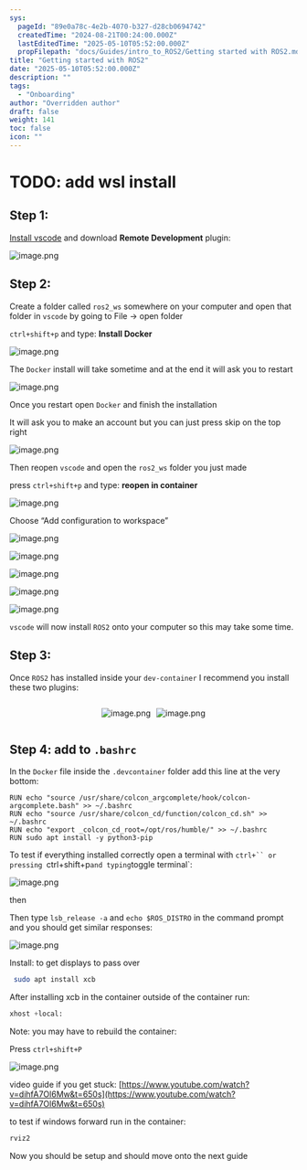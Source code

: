 ```yaml
---
sys:
  pageId: "89e0a78c-4e2b-4070-b327-d28cb0694742"
  createdTime: "2024-08-21T00:24:00.000Z"
  lastEditedTime: "2025-05-10T05:52:00.000Z"
  propFilepath: "docs/Guides/intro_to_ROS2/Getting started with ROS2.md"
title: "Getting started with ROS2"
date: "2025-05-10T05:52:00.000Z"
description: ""
tags:
  - "Onboarding"
author: "Overridden author"
draft: false
weight: 141
toc: false
icon: ""
---
```


# TODO: add wsl install

## Step 1:

[Install vscode](https://code.visualstudio.com/download) and download **Remote Development** plugin:

![image.png](https://prod-files-secure.s3.us-west-2.amazonaws.com/d518164a-d88e-44d1-a4ee-3adb3bd8bce0/efb52993-1881-4a40-b95e-6f020334f022/image.png?X-Amz-Algorithm=AWS4-HMAC-SHA256&X-Amz-Content-Sha256=UNSIGNED-PAYLOAD&X-Amz-Credential=ASIAZI2LB466RMWBX4EF%2F20250614%2Fus-west-2%2Fs3%2Faws4_request&X-Amz-Date=20250614T041228Z&X-Amz-Expires=3600&X-Amz-Security-Token=IQoJb3JpZ2luX2VjEDwaCXVzLXdlc3QtMiJGMEQCIGWk%2BihqQNaqFx%2B8qZ1ld6GhXx86xbnm2JBSgE5fpjymAiA4Xe8FkrwfdhNrjKJ2Cf5KDWErWcHpW6AqRJ3GV5e0KCr%2FAwglEAAaDDYzNzQyMzE4MzgwNSIMXjCRiWr9%2BInSORakKtwDeM%2BJxkDVFcKo7kI%2Fcf39kJ70aXYHZ5F0M8PJxBxIEPGW7wFazjW1rgMvI9VxlWdM%2F2T%2BblOIWhJUkMK%2FnG28ONW%2Fuh4ONXi1DDa6UCiANLRnYhG15n0flK8r%2B4Dj%2BjYZcmstb5hxYXhoWh2u4gg1Cyboy6Zg6ORxXVLt1pZESdTC9q0QF1FF1r9q9JWS9hz%2BBAjZUOJV4ArYIIN3ujLf7N1EVbjelp8n4Mljt5OyiS%2FFmJxd4ORCgQl38GCEZFxL9FA1JAIHIH0Ir65E7pGvErji0BETnzxAqLP62SKiPVOfotOQTjn4y7huROPO7o09Ix1%2FZuABtcdywovXCAZBg%2BXDgwPWbty2TZMPUvYOvVxrmUgHxZAyg00Y5mXwagofdZ9MFv0vpUnU2G%2FCrEgsysHvimEvHEvIVit0cJ4gIsxg%2BPCLI0MYTrwYdR7cOW9KJ4nqt1h53Bpe8z8981Lr8%2B4iBlIzQpBa1Gg12cHmzuc7HkEPOZzWbw0%2Btt4TsZONnayNb%2FT3tD1NuSZOUfsOMUGdcC85%2FIXPjVL8Uchiv0PHcs1NZu5BwPDM00sa7Kd7ltwmokzACL79CqN2IYN2OW4kg%2BDmy2F2Mf00RceN9bujRtuMqeGmBcFONF8wluyzwgY6pgG7uboULNzAd2VsECWZiXMofSS7osHH1nV%2FtaM%2BICAgdIasFlCUoiQpXbV6%2FklTFD%2BSeRqO0od0%2B3C8DUjFaQ08xVAwlwXoL3WlEaR5KXCMSVrAclmW0GOXOGV3p0FurKZbwUsUdfpjY7oH0T%2Bwfs6Wv3A8UzhQr1DWNZFpw9uAY509mymrPws7oa7oTe4eKGrkNCABafs7bQHhC6qbK5WexCoVL74r&X-Amz-Signature=4987da846ba75150e30fc02db38a912665962c2d776ed6195f9e7175ec1b1c3f&X-Amz-SignedHeaders=host&x-amz-checksum-mode=ENABLED&x-id=GetObject)

## Step 2:

Create a folder called `ros2_ws` somewhere on your computer and open that folder in `vscode` by going to File → open folder 

`ctrl+shift+p` and type: **Install Docker**

![image.png](https://prod-files-secure.s3.us-west-2.amazonaws.com/d518164a-d88e-44d1-a4ee-3adb3bd8bce0/2269dc0e-1cd5-47ff-bceb-c04ad9b2eab0/image.png?X-Amz-Algorithm=AWS4-HMAC-SHA256&X-Amz-Content-Sha256=UNSIGNED-PAYLOAD&X-Amz-Credential=ASIAZI2LB466RMWBX4EF%2F20250614%2Fus-west-2%2Fs3%2Faws4_request&X-Amz-Date=20250614T041228Z&X-Amz-Expires=3600&X-Amz-Security-Token=IQoJb3JpZ2luX2VjEDwaCXVzLXdlc3QtMiJGMEQCIGWk%2BihqQNaqFx%2B8qZ1ld6GhXx86xbnm2JBSgE5fpjymAiA4Xe8FkrwfdhNrjKJ2Cf5KDWErWcHpW6AqRJ3GV5e0KCr%2FAwglEAAaDDYzNzQyMzE4MzgwNSIMXjCRiWr9%2BInSORakKtwDeM%2BJxkDVFcKo7kI%2Fcf39kJ70aXYHZ5F0M8PJxBxIEPGW7wFazjW1rgMvI9VxlWdM%2F2T%2BblOIWhJUkMK%2FnG28ONW%2Fuh4ONXi1DDa6UCiANLRnYhG15n0flK8r%2B4Dj%2BjYZcmstb5hxYXhoWh2u4gg1Cyboy6Zg6ORxXVLt1pZESdTC9q0QF1FF1r9q9JWS9hz%2BBAjZUOJV4ArYIIN3ujLf7N1EVbjelp8n4Mljt5OyiS%2FFmJxd4ORCgQl38GCEZFxL9FA1JAIHIH0Ir65E7pGvErji0BETnzxAqLP62SKiPVOfotOQTjn4y7huROPO7o09Ix1%2FZuABtcdywovXCAZBg%2BXDgwPWbty2TZMPUvYOvVxrmUgHxZAyg00Y5mXwagofdZ9MFv0vpUnU2G%2FCrEgsysHvimEvHEvIVit0cJ4gIsxg%2BPCLI0MYTrwYdR7cOW9KJ4nqt1h53Bpe8z8981Lr8%2B4iBlIzQpBa1Gg12cHmzuc7HkEPOZzWbw0%2Btt4TsZONnayNb%2FT3tD1NuSZOUfsOMUGdcC85%2FIXPjVL8Uchiv0PHcs1NZu5BwPDM00sa7Kd7ltwmokzACL79CqN2IYN2OW4kg%2BDmy2F2Mf00RceN9bujRtuMqeGmBcFONF8wluyzwgY6pgG7uboULNzAd2VsECWZiXMofSS7osHH1nV%2FtaM%2BICAgdIasFlCUoiQpXbV6%2FklTFD%2BSeRqO0od0%2B3C8DUjFaQ08xVAwlwXoL3WlEaR5KXCMSVrAclmW0GOXOGV3p0FurKZbwUsUdfpjY7oH0T%2Bwfs6Wv3A8UzhQr1DWNZFpw9uAY509mymrPws7oa7oTe4eKGrkNCABafs7bQHhC6qbK5WexCoVL74r&X-Amz-Signature=5994d2ed55cafa2093f15499b53a6a65bd7c7dd34bd3a60f42e73c8b5bddc128&X-Amz-SignedHeaders=host&x-amz-checksum-mode=ENABLED&x-id=GetObject)

The `Docker` install will take sometime and at the end it will ask you to restart

![image.png](https://prod-files-secure.s3.us-west-2.amazonaws.com/d518164a-d88e-44d1-a4ee-3adb3bd8bce0/ed233f78-be33-4b1f-b89c-9c346c0e961e/image.png?X-Amz-Algorithm=AWS4-HMAC-SHA256&X-Amz-Content-Sha256=UNSIGNED-PAYLOAD&X-Amz-Credential=ASIAZI2LB466RMWBX4EF%2F20250614%2Fus-west-2%2Fs3%2Faws4_request&X-Amz-Date=20250614T041228Z&X-Amz-Expires=3600&X-Amz-Security-Token=IQoJb3JpZ2luX2VjEDwaCXVzLXdlc3QtMiJGMEQCIGWk%2BihqQNaqFx%2B8qZ1ld6GhXx86xbnm2JBSgE5fpjymAiA4Xe8FkrwfdhNrjKJ2Cf5KDWErWcHpW6AqRJ3GV5e0KCr%2FAwglEAAaDDYzNzQyMzE4MzgwNSIMXjCRiWr9%2BInSORakKtwDeM%2BJxkDVFcKo7kI%2Fcf39kJ70aXYHZ5F0M8PJxBxIEPGW7wFazjW1rgMvI9VxlWdM%2F2T%2BblOIWhJUkMK%2FnG28ONW%2Fuh4ONXi1DDa6UCiANLRnYhG15n0flK8r%2B4Dj%2BjYZcmstb5hxYXhoWh2u4gg1Cyboy6Zg6ORxXVLt1pZESdTC9q0QF1FF1r9q9JWS9hz%2BBAjZUOJV4ArYIIN3ujLf7N1EVbjelp8n4Mljt5OyiS%2FFmJxd4ORCgQl38GCEZFxL9FA1JAIHIH0Ir65E7pGvErji0BETnzxAqLP62SKiPVOfotOQTjn4y7huROPO7o09Ix1%2FZuABtcdywovXCAZBg%2BXDgwPWbty2TZMPUvYOvVxrmUgHxZAyg00Y5mXwagofdZ9MFv0vpUnU2G%2FCrEgsysHvimEvHEvIVit0cJ4gIsxg%2BPCLI0MYTrwYdR7cOW9KJ4nqt1h53Bpe8z8981Lr8%2B4iBlIzQpBa1Gg12cHmzuc7HkEPOZzWbw0%2Btt4TsZONnayNb%2FT3tD1NuSZOUfsOMUGdcC85%2FIXPjVL8Uchiv0PHcs1NZu5BwPDM00sa7Kd7ltwmokzACL79CqN2IYN2OW4kg%2BDmy2F2Mf00RceN9bujRtuMqeGmBcFONF8wluyzwgY6pgG7uboULNzAd2VsECWZiXMofSS7osHH1nV%2FtaM%2BICAgdIasFlCUoiQpXbV6%2FklTFD%2BSeRqO0od0%2B3C8DUjFaQ08xVAwlwXoL3WlEaR5KXCMSVrAclmW0GOXOGV3p0FurKZbwUsUdfpjY7oH0T%2Bwfs6Wv3A8UzhQr1DWNZFpw9uAY509mymrPws7oa7oTe4eKGrkNCABafs7bQHhC6qbK5WexCoVL74r&X-Amz-Signature=de1223b98f4109beab041abdcbc682dd1d8429345dffba2e08822c2e4e59894b&X-Amz-SignedHeaders=host&x-amz-checksum-mode=ENABLED&x-id=GetObject)

Once you restart open `Docker` and finish the installation

It will ask you to make an account but you can just press skip on the top right

![image.png](https://prod-files-secure.s3.us-west-2.amazonaws.com/d518164a-d88e-44d1-a4ee-3adb3bd8bce0/21010ad9-1659-4fd9-9f59-9932a09b2a3d/image.png?X-Amz-Algorithm=AWS4-HMAC-SHA256&X-Amz-Content-Sha256=UNSIGNED-PAYLOAD&X-Amz-Credential=ASIAZI2LB466RMWBX4EF%2F20250614%2Fus-west-2%2Fs3%2Faws4_request&X-Amz-Date=20250614T041228Z&X-Amz-Expires=3600&X-Amz-Security-Token=IQoJb3JpZ2luX2VjEDwaCXVzLXdlc3QtMiJGMEQCIGWk%2BihqQNaqFx%2B8qZ1ld6GhXx86xbnm2JBSgE5fpjymAiA4Xe8FkrwfdhNrjKJ2Cf5KDWErWcHpW6AqRJ3GV5e0KCr%2FAwglEAAaDDYzNzQyMzE4MzgwNSIMXjCRiWr9%2BInSORakKtwDeM%2BJxkDVFcKo7kI%2Fcf39kJ70aXYHZ5F0M8PJxBxIEPGW7wFazjW1rgMvI9VxlWdM%2F2T%2BblOIWhJUkMK%2FnG28ONW%2Fuh4ONXi1DDa6UCiANLRnYhG15n0flK8r%2B4Dj%2BjYZcmstb5hxYXhoWh2u4gg1Cyboy6Zg6ORxXVLt1pZESdTC9q0QF1FF1r9q9JWS9hz%2BBAjZUOJV4ArYIIN3ujLf7N1EVbjelp8n4Mljt5OyiS%2FFmJxd4ORCgQl38GCEZFxL9FA1JAIHIH0Ir65E7pGvErji0BETnzxAqLP62SKiPVOfotOQTjn4y7huROPO7o09Ix1%2FZuABtcdywovXCAZBg%2BXDgwPWbty2TZMPUvYOvVxrmUgHxZAyg00Y5mXwagofdZ9MFv0vpUnU2G%2FCrEgsysHvimEvHEvIVit0cJ4gIsxg%2BPCLI0MYTrwYdR7cOW9KJ4nqt1h53Bpe8z8981Lr8%2B4iBlIzQpBa1Gg12cHmzuc7HkEPOZzWbw0%2Btt4TsZONnayNb%2FT3tD1NuSZOUfsOMUGdcC85%2FIXPjVL8Uchiv0PHcs1NZu5BwPDM00sa7Kd7ltwmokzACL79CqN2IYN2OW4kg%2BDmy2F2Mf00RceN9bujRtuMqeGmBcFONF8wluyzwgY6pgG7uboULNzAd2VsECWZiXMofSS7osHH1nV%2FtaM%2BICAgdIasFlCUoiQpXbV6%2FklTFD%2BSeRqO0od0%2B3C8DUjFaQ08xVAwlwXoL3WlEaR5KXCMSVrAclmW0GOXOGV3p0FurKZbwUsUdfpjY7oH0T%2Bwfs6Wv3A8UzhQr1DWNZFpw9uAY509mymrPws7oa7oTe4eKGrkNCABafs7bQHhC6qbK5WexCoVL74r&X-Amz-Signature=bbc63003b8af03cc15d5dbe6b51a5294c5a2a3db212a14b4a14d8d44216ba686&X-Amz-SignedHeaders=host&x-amz-checksum-mode=ENABLED&x-id=GetObject)

Then reopen `vscode` and open the `ros2_ws` folder you just made

press `ctrl+shift+p` and type: **reopen in container**

![image.png](https://prod-files-secure.s3.us-west-2.amazonaws.com/d518164a-d88e-44d1-a4ee-3adb3bd8bce0/4e93b8c2-41ad-488c-8095-c74205196118/image.png?X-Amz-Algorithm=AWS4-HMAC-SHA256&X-Amz-Content-Sha256=UNSIGNED-PAYLOAD&X-Amz-Credential=ASIAZI2LB466RMWBX4EF%2F20250614%2Fus-west-2%2Fs3%2Faws4_request&X-Amz-Date=20250614T041228Z&X-Amz-Expires=3600&X-Amz-Security-Token=IQoJb3JpZ2luX2VjEDwaCXVzLXdlc3QtMiJGMEQCIGWk%2BihqQNaqFx%2B8qZ1ld6GhXx86xbnm2JBSgE5fpjymAiA4Xe8FkrwfdhNrjKJ2Cf5KDWErWcHpW6AqRJ3GV5e0KCr%2FAwglEAAaDDYzNzQyMzE4MzgwNSIMXjCRiWr9%2BInSORakKtwDeM%2BJxkDVFcKo7kI%2Fcf39kJ70aXYHZ5F0M8PJxBxIEPGW7wFazjW1rgMvI9VxlWdM%2F2T%2BblOIWhJUkMK%2FnG28ONW%2Fuh4ONXi1DDa6UCiANLRnYhG15n0flK8r%2B4Dj%2BjYZcmstb5hxYXhoWh2u4gg1Cyboy6Zg6ORxXVLt1pZESdTC9q0QF1FF1r9q9JWS9hz%2BBAjZUOJV4ArYIIN3ujLf7N1EVbjelp8n4Mljt5OyiS%2FFmJxd4ORCgQl38GCEZFxL9FA1JAIHIH0Ir65E7pGvErji0BETnzxAqLP62SKiPVOfotOQTjn4y7huROPO7o09Ix1%2FZuABtcdywovXCAZBg%2BXDgwPWbty2TZMPUvYOvVxrmUgHxZAyg00Y5mXwagofdZ9MFv0vpUnU2G%2FCrEgsysHvimEvHEvIVit0cJ4gIsxg%2BPCLI0MYTrwYdR7cOW9KJ4nqt1h53Bpe8z8981Lr8%2B4iBlIzQpBa1Gg12cHmzuc7HkEPOZzWbw0%2Btt4TsZONnayNb%2FT3tD1NuSZOUfsOMUGdcC85%2FIXPjVL8Uchiv0PHcs1NZu5BwPDM00sa7Kd7ltwmokzACL79CqN2IYN2OW4kg%2BDmy2F2Mf00RceN9bujRtuMqeGmBcFONF8wluyzwgY6pgG7uboULNzAd2VsECWZiXMofSS7osHH1nV%2FtaM%2BICAgdIasFlCUoiQpXbV6%2FklTFD%2BSeRqO0od0%2B3C8DUjFaQ08xVAwlwXoL3WlEaR5KXCMSVrAclmW0GOXOGV3p0FurKZbwUsUdfpjY7oH0T%2Bwfs6Wv3A8UzhQr1DWNZFpw9uAY509mymrPws7oa7oTe4eKGrkNCABafs7bQHhC6qbK5WexCoVL74r&X-Amz-Signature=9ff09c77a5fe5d071a09244830dec10f8cc2609182860164e9eccfa307ad33f5&X-Amz-SignedHeaders=host&x-amz-checksum-mode=ENABLED&x-id=GetObject)

Choose “Add configuration to workspace”

![image.png](https://prod-files-secure.s3.us-west-2.amazonaws.com/d518164a-d88e-44d1-a4ee-3adb3bd8bce0/9560b282-5060-4989-ba37-97e7b2c22476/image.png?X-Amz-Algorithm=AWS4-HMAC-SHA256&X-Amz-Content-Sha256=UNSIGNED-PAYLOAD&X-Amz-Credential=ASIAZI2LB466RMWBX4EF%2F20250614%2Fus-west-2%2Fs3%2Faws4_request&X-Amz-Date=20250614T041228Z&X-Amz-Expires=3600&X-Amz-Security-Token=IQoJb3JpZ2luX2VjEDwaCXVzLXdlc3QtMiJGMEQCIGWk%2BihqQNaqFx%2B8qZ1ld6GhXx86xbnm2JBSgE5fpjymAiA4Xe8FkrwfdhNrjKJ2Cf5KDWErWcHpW6AqRJ3GV5e0KCr%2FAwglEAAaDDYzNzQyMzE4MzgwNSIMXjCRiWr9%2BInSORakKtwDeM%2BJxkDVFcKo7kI%2Fcf39kJ70aXYHZ5F0M8PJxBxIEPGW7wFazjW1rgMvI9VxlWdM%2F2T%2BblOIWhJUkMK%2FnG28ONW%2Fuh4ONXi1DDa6UCiANLRnYhG15n0flK8r%2B4Dj%2BjYZcmstb5hxYXhoWh2u4gg1Cyboy6Zg6ORxXVLt1pZESdTC9q0QF1FF1r9q9JWS9hz%2BBAjZUOJV4ArYIIN3ujLf7N1EVbjelp8n4Mljt5OyiS%2FFmJxd4ORCgQl38GCEZFxL9FA1JAIHIH0Ir65E7pGvErji0BETnzxAqLP62SKiPVOfotOQTjn4y7huROPO7o09Ix1%2FZuABtcdywovXCAZBg%2BXDgwPWbty2TZMPUvYOvVxrmUgHxZAyg00Y5mXwagofdZ9MFv0vpUnU2G%2FCrEgsysHvimEvHEvIVit0cJ4gIsxg%2BPCLI0MYTrwYdR7cOW9KJ4nqt1h53Bpe8z8981Lr8%2B4iBlIzQpBa1Gg12cHmzuc7HkEPOZzWbw0%2Btt4TsZONnayNb%2FT3tD1NuSZOUfsOMUGdcC85%2FIXPjVL8Uchiv0PHcs1NZu5BwPDM00sa7Kd7ltwmokzACL79CqN2IYN2OW4kg%2BDmy2F2Mf00RceN9bujRtuMqeGmBcFONF8wluyzwgY6pgG7uboULNzAd2VsECWZiXMofSS7osHH1nV%2FtaM%2BICAgdIasFlCUoiQpXbV6%2FklTFD%2BSeRqO0od0%2B3C8DUjFaQ08xVAwlwXoL3WlEaR5KXCMSVrAclmW0GOXOGV3p0FurKZbwUsUdfpjY7oH0T%2Bwfs6Wv3A8UzhQr1DWNZFpw9uAY509mymrPws7oa7oTe4eKGrkNCABafs7bQHhC6qbK5WexCoVL74r&X-Amz-Signature=00f48e7ea9d92cb8cc7e83f3f8931e9be6797f7eb146a6aaedc13f6d5c58247e&X-Amz-SignedHeaders=host&x-amz-checksum-mode=ENABLED&x-id=GetObject)

![image.png](https://prod-files-secure.s3.us-west-2.amazonaws.com/d518164a-d88e-44d1-a4ee-3adb3bd8bce0/2ee63f81-886b-48e8-a553-dc6e5eac99e4/image.png?X-Amz-Algorithm=AWS4-HMAC-SHA256&X-Amz-Content-Sha256=UNSIGNED-PAYLOAD&X-Amz-Credential=ASIAZI2LB466RMWBX4EF%2F20250614%2Fus-west-2%2Fs3%2Faws4_request&X-Amz-Date=20250614T041228Z&X-Amz-Expires=3600&X-Amz-Security-Token=IQoJb3JpZ2luX2VjEDwaCXVzLXdlc3QtMiJGMEQCIGWk%2BihqQNaqFx%2B8qZ1ld6GhXx86xbnm2JBSgE5fpjymAiA4Xe8FkrwfdhNrjKJ2Cf5KDWErWcHpW6AqRJ3GV5e0KCr%2FAwglEAAaDDYzNzQyMzE4MzgwNSIMXjCRiWr9%2BInSORakKtwDeM%2BJxkDVFcKo7kI%2Fcf39kJ70aXYHZ5F0M8PJxBxIEPGW7wFazjW1rgMvI9VxlWdM%2F2T%2BblOIWhJUkMK%2FnG28ONW%2Fuh4ONXi1DDa6UCiANLRnYhG15n0flK8r%2B4Dj%2BjYZcmstb5hxYXhoWh2u4gg1Cyboy6Zg6ORxXVLt1pZESdTC9q0QF1FF1r9q9JWS9hz%2BBAjZUOJV4ArYIIN3ujLf7N1EVbjelp8n4Mljt5OyiS%2FFmJxd4ORCgQl38GCEZFxL9FA1JAIHIH0Ir65E7pGvErji0BETnzxAqLP62SKiPVOfotOQTjn4y7huROPO7o09Ix1%2FZuABtcdywovXCAZBg%2BXDgwPWbty2TZMPUvYOvVxrmUgHxZAyg00Y5mXwagofdZ9MFv0vpUnU2G%2FCrEgsysHvimEvHEvIVit0cJ4gIsxg%2BPCLI0MYTrwYdR7cOW9KJ4nqt1h53Bpe8z8981Lr8%2B4iBlIzQpBa1Gg12cHmzuc7HkEPOZzWbw0%2Btt4TsZONnayNb%2FT3tD1NuSZOUfsOMUGdcC85%2FIXPjVL8Uchiv0PHcs1NZu5BwPDM00sa7Kd7ltwmokzACL79CqN2IYN2OW4kg%2BDmy2F2Mf00RceN9bujRtuMqeGmBcFONF8wluyzwgY6pgG7uboULNzAd2VsECWZiXMofSS7osHH1nV%2FtaM%2BICAgdIasFlCUoiQpXbV6%2FklTFD%2BSeRqO0od0%2B3C8DUjFaQ08xVAwlwXoL3WlEaR5KXCMSVrAclmW0GOXOGV3p0FurKZbwUsUdfpjY7oH0T%2Bwfs6Wv3A8UzhQr1DWNZFpw9uAY509mymrPws7oa7oTe4eKGrkNCABafs7bQHhC6qbK5WexCoVL74r&X-Amz-Signature=f3bc772e1bae45346ccf24fd282c099e84b3f392e0052031d65bbff14563ac3e&X-Amz-SignedHeaders=host&x-amz-checksum-mode=ENABLED&x-id=GetObject)

![image.png](https://prod-files-secure.s3.us-west-2.amazonaws.com/d518164a-d88e-44d1-a4ee-3adb3bd8bce0/ae1580b2-b048-407e-aed9-b584224a7a04/image.png?X-Amz-Algorithm=AWS4-HMAC-SHA256&X-Amz-Content-Sha256=UNSIGNED-PAYLOAD&X-Amz-Credential=ASIAZI2LB466RMWBX4EF%2F20250614%2Fus-west-2%2Fs3%2Faws4_request&X-Amz-Date=20250614T041228Z&X-Amz-Expires=3600&X-Amz-Security-Token=IQoJb3JpZ2luX2VjEDwaCXVzLXdlc3QtMiJGMEQCIGWk%2BihqQNaqFx%2B8qZ1ld6GhXx86xbnm2JBSgE5fpjymAiA4Xe8FkrwfdhNrjKJ2Cf5KDWErWcHpW6AqRJ3GV5e0KCr%2FAwglEAAaDDYzNzQyMzE4MzgwNSIMXjCRiWr9%2BInSORakKtwDeM%2BJxkDVFcKo7kI%2Fcf39kJ70aXYHZ5F0M8PJxBxIEPGW7wFazjW1rgMvI9VxlWdM%2F2T%2BblOIWhJUkMK%2FnG28ONW%2Fuh4ONXi1DDa6UCiANLRnYhG15n0flK8r%2B4Dj%2BjYZcmstb5hxYXhoWh2u4gg1Cyboy6Zg6ORxXVLt1pZESdTC9q0QF1FF1r9q9JWS9hz%2BBAjZUOJV4ArYIIN3ujLf7N1EVbjelp8n4Mljt5OyiS%2FFmJxd4ORCgQl38GCEZFxL9FA1JAIHIH0Ir65E7pGvErji0BETnzxAqLP62SKiPVOfotOQTjn4y7huROPO7o09Ix1%2FZuABtcdywovXCAZBg%2BXDgwPWbty2TZMPUvYOvVxrmUgHxZAyg00Y5mXwagofdZ9MFv0vpUnU2G%2FCrEgsysHvimEvHEvIVit0cJ4gIsxg%2BPCLI0MYTrwYdR7cOW9KJ4nqt1h53Bpe8z8981Lr8%2B4iBlIzQpBa1Gg12cHmzuc7HkEPOZzWbw0%2Btt4TsZONnayNb%2FT3tD1NuSZOUfsOMUGdcC85%2FIXPjVL8Uchiv0PHcs1NZu5BwPDM00sa7Kd7ltwmokzACL79CqN2IYN2OW4kg%2BDmy2F2Mf00RceN9bujRtuMqeGmBcFONF8wluyzwgY6pgG7uboULNzAd2VsECWZiXMofSS7osHH1nV%2FtaM%2BICAgdIasFlCUoiQpXbV6%2FklTFD%2BSeRqO0od0%2B3C8DUjFaQ08xVAwlwXoL3WlEaR5KXCMSVrAclmW0GOXOGV3p0FurKZbwUsUdfpjY7oH0T%2Bwfs6Wv3A8UzhQr1DWNZFpw9uAY509mymrPws7oa7oTe4eKGrkNCABafs7bQHhC6qbK5WexCoVL74r&X-Amz-Signature=afa2e6f5c28cb09924d24c5ca1ec7d165f04364e1ed18531f35211055d6af299&X-Amz-SignedHeaders=host&x-amz-checksum-mode=ENABLED&x-id=GetObject)

![image.png](https://prod-files-secure.s3.us-west-2.amazonaws.com/d518164a-d88e-44d1-a4ee-3adb3bd8bce0/53255b28-f75e-430f-b9e3-c0ac8577e42b/image.png?X-Amz-Algorithm=AWS4-HMAC-SHA256&X-Amz-Content-Sha256=UNSIGNED-PAYLOAD&X-Amz-Credential=ASIAZI2LB466RMWBX4EF%2F20250614%2Fus-west-2%2Fs3%2Faws4_request&X-Amz-Date=20250614T041228Z&X-Amz-Expires=3600&X-Amz-Security-Token=IQoJb3JpZ2luX2VjEDwaCXVzLXdlc3QtMiJGMEQCIGWk%2BihqQNaqFx%2B8qZ1ld6GhXx86xbnm2JBSgE5fpjymAiA4Xe8FkrwfdhNrjKJ2Cf5KDWErWcHpW6AqRJ3GV5e0KCr%2FAwglEAAaDDYzNzQyMzE4MzgwNSIMXjCRiWr9%2BInSORakKtwDeM%2BJxkDVFcKo7kI%2Fcf39kJ70aXYHZ5F0M8PJxBxIEPGW7wFazjW1rgMvI9VxlWdM%2F2T%2BblOIWhJUkMK%2FnG28ONW%2Fuh4ONXi1DDa6UCiANLRnYhG15n0flK8r%2B4Dj%2BjYZcmstb5hxYXhoWh2u4gg1Cyboy6Zg6ORxXVLt1pZESdTC9q0QF1FF1r9q9JWS9hz%2BBAjZUOJV4ArYIIN3ujLf7N1EVbjelp8n4Mljt5OyiS%2FFmJxd4ORCgQl38GCEZFxL9FA1JAIHIH0Ir65E7pGvErji0BETnzxAqLP62SKiPVOfotOQTjn4y7huROPO7o09Ix1%2FZuABtcdywovXCAZBg%2BXDgwPWbty2TZMPUvYOvVxrmUgHxZAyg00Y5mXwagofdZ9MFv0vpUnU2G%2FCrEgsysHvimEvHEvIVit0cJ4gIsxg%2BPCLI0MYTrwYdR7cOW9KJ4nqt1h53Bpe8z8981Lr8%2B4iBlIzQpBa1Gg12cHmzuc7HkEPOZzWbw0%2Btt4TsZONnayNb%2FT3tD1NuSZOUfsOMUGdcC85%2FIXPjVL8Uchiv0PHcs1NZu5BwPDM00sa7Kd7ltwmokzACL79CqN2IYN2OW4kg%2BDmy2F2Mf00RceN9bujRtuMqeGmBcFONF8wluyzwgY6pgG7uboULNzAd2VsECWZiXMofSS7osHH1nV%2FtaM%2BICAgdIasFlCUoiQpXbV6%2FklTFD%2BSeRqO0od0%2B3C8DUjFaQ08xVAwlwXoL3WlEaR5KXCMSVrAclmW0GOXOGV3p0FurKZbwUsUdfpjY7oH0T%2Bwfs6Wv3A8UzhQr1DWNZFpw9uAY509mymrPws7oa7oTe4eKGrkNCABafs7bQHhC6qbK5WexCoVL74r&X-Amz-Signature=ddb32470a8d7380b20f62953f81000ff1b6ee7037587b5b41282744e91f1f4a2&X-Amz-SignedHeaders=host&x-amz-checksum-mode=ENABLED&x-id=GetObject)

![image.png](https://prod-files-secure.s3.us-west-2.amazonaws.com/d518164a-d88e-44d1-a4ee-3adb3bd8bce0/7c562767-5af9-4ffb-97d1-327bcdf4ee00/image.png?X-Amz-Algorithm=AWS4-HMAC-SHA256&X-Amz-Content-Sha256=UNSIGNED-PAYLOAD&X-Amz-Credential=ASIAZI2LB466RMWBX4EF%2F20250614%2Fus-west-2%2Fs3%2Faws4_request&X-Amz-Date=20250614T041228Z&X-Amz-Expires=3600&X-Amz-Security-Token=IQoJb3JpZ2luX2VjEDwaCXVzLXdlc3QtMiJGMEQCIGWk%2BihqQNaqFx%2B8qZ1ld6GhXx86xbnm2JBSgE5fpjymAiA4Xe8FkrwfdhNrjKJ2Cf5KDWErWcHpW6AqRJ3GV5e0KCr%2FAwglEAAaDDYzNzQyMzE4MzgwNSIMXjCRiWr9%2BInSORakKtwDeM%2BJxkDVFcKo7kI%2Fcf39kJ70aXYHZ5F0M8PJxBxIEPGW7wFazjW1rgMvI9VxlWdM%2F2T%2BblOIWhJUkMK%2FnG28ONW%2Fuh4ONXi1DDa6UCiANLRnYhG15n0flK8r%2B4Dj%2BjYZcmstb5hxYXhoWh2u4gg1Cyboy6Zg6ORxXVLt1pZESdTC9q0QF1FF1r9q9JWS9hz%2BBAjZUOJV4ArYIIN3ujLf7N1EVbjelp8n4Mljt5OyiS%2FFmJxd4ORCgQl38GCEZFxL9FA1JAIHIH0Ir65E7pGvErji0BETnzxAqLP62SKiPVOfotOQTjn4y7huROPO7o09Ix1%2FZuABtcdywovXCAZBg%2BXDgwPWbty2TZMPUvYOvVxrmUgHxZAyg00Y5mXwagofdZ9MFv0vpUnU2G%2FCrEgsysHvimEvHEvIVit0cJ4gIsxg%2BPCLI0MYTrwYdR7cOW9KJ4nqt1h53Bpe8z8981Lr8%2B4iBlIzQpBa1Gg12cHmzuc7HkEPOZzWbw0%2Btt4TsZONnayNb%2FT3tD1NuSZOUfsOMUGdcC85%2FIXPjVL8Uchiv0PHcs1NZu5BwPDM00sa7Kd7ltwmokzACL79CqN2IYN2OW4kg%2BDmy2F2Mf00RceN9bujRtuMqeGmBcFONF8wluyzwgY6pgG7uboULNzAd2VsECWZiXMofSS7osHH1nV%2FtaM%2BICAgdIasFlCUoiQpXbV6%2FklTFD%2BSeRqO0od0%2B3C8DUjFaQ08xVAwlwXoL3WlEaR5KXCMSVrAclmW0GOXOGV3p0FurKZbwUsUdfpjY7oH0T%2Bwfs6Wv3A8UzhQr1DWNZFpw9uAY509mymrPws7oa7oTe4eKGrkNCABafs7bQHhC6qbK5WexCoVL74r&X-Amz-Signature=b1e3b06346c9f06a23c865cfa234f121e3822e3d05314db1b235578207807784&X-Amz-SignedHeaders=host&x-amz-checksum-mode=ENABLED&x-id=GetObject)

`vscode` will now install `ROS2` onto your computer so this may take some time.

## Step 3:

Once `ROS2` has installed inside your `dev-container` I recommend you install these two plugins:

<div style="display: flex;flex-direction: row; column-gap:10px; max-width: 630px;justify-content: center;">
<div>

![image.png](https://prod-files-secure.s3.us-west-2.amazonaws.com/d518164a-d88e-44d1-a4ee-3adb3bd8bce0/3fc3d550-5a54-4ba1-ba6b-faa01cdb7369/image.png?X-Amz-Algorithm=AWS4-HMAC-SHA256&X-Amz-Content-Sha256=UNSIGNED-PAYLOAD&X-Amz-Credential=ASIAZI2LB4667ORXD6EV%2F20250614%2Fus-west-2%2Fs3%2Faws4_request&X-Amz-Date=20250614T041230Z&X-Amz-Expires=3600&X-Amz-Security-Token=IQoJb3JpZ2luX2VjEDwaCXVzLXdlc3QtMiJGMEQCIE5LGW%2FPTRlQ4yZdL9mnb8yT1mgMJ0hm6wAvBHSckhwIAiB7fYDB9C%2BE7kTSk3mWFw7Zv1oVLfC1bUaJDXioxl0XHCr%2FAwglEAAaDDYzNzQyMzE4MzgwNSIMiEqxc1cDIlbA172GKtwDybgXM9oQSGffHo1%2FGEPa%2Bafwq6kReMdyM6XgmzxWKjbWcgKytu4bF8oOCc%2F8dVXIGKTesYSGpuWIQiKPTR07uWrSaEMXQl7s3zbgHbSGMDIx1b0pTl3vjD6lR2PxgRktRVtq5XSoyOnZfJeeDUT138ykM34J%2F1XVY8MUBpA7B7pMGkGyU0q6vdeVM9sJOEHygU5KhYWYoSpZFdvb%2BBJUNGQrzcbDNezE7pTNeXMMvmPLD%2BDY3bmZIqkhkIi9rXgHHBW2Azb1Jq64QCCOnYFcQAvcRllQWr0qKut3KoISmJWDLt%2By%2FuYXecrwcIZGuG6wBeB9lIC4bVDOtJMlO%2FxDmIv30uF1c9fQyN0HrKEcjD91GExIU71%2Bgl%2FRwrdn6lzkoDGWtt25SJcv0oibnbqLgcvLBWP4tJUVigoMjqZqUlsQqJnc%2B75Mhyi%2F%2FmTeqJm0Kcd75V17iXRji6Z5wn%2FRf5v789tELgn1wmRn5OgHmfw5zS6mMyjutI7dV3lKkfgyG1GDW56XRhH3YxJ94FLyMmjXnSiAGZnWzq36B%2FsCJykJ203KEOKUKtQus8luA1zuKBW5K9Ez8ADHk9RA%2F1Kvj90fFsIC7UIF2L5z6%2B2mAPfykM8GFPzOs5HcizkwmuyzwgY6pgGx9p%2B0246Rc84sTpXUsJFy4mblEEX0rbYL9rBcVISQZ%2Fk9aAEcomFxqUqwROulgqckcfUlu1R0pNuD20LpE%2FxeT0ds1%2BJVdVexdGkTyUuzsMvPfGmqMTJPJdFQtdIkGmFjE324zjx5VkYyz1C2PVW%2FdIS2Ens15rXkhK2KejMr4oi2t3pyaWXeFht8o6Vn%2Ft2bhOmLsv9uWBv7oQgnYe1fgNcNKN1W&X-Amz-Signature=55ddd5e2e59206133d9e122c1c30a092b0b552aa4e5a0406d5c41b87d1778dba&X-Amz-SignedHeaders=host&x-amz-checksum-mode=ENABLED&x-id=GetObject)

</div>
<div>

![image.png](https://prod-files-secure.s3.us-west-2.amazonaws.com/d518164a-d88e-44d1-a4ee-3adb3bd8bce0/d994cc66-13c2-4093-a5a3-f84cf4601a82/image.png?X-Amz-Algorithm=AWS4-HMAC-SHA256&X-Amz-Content-Sha256=UNSIGNED-PAYLOAD&X-Amz-Credential=ASIAZI2LB466X3PM3NXP%2F20250614%2Fus-west-2%2Fs3%2Faws4_request&X-Amz-Date=20250614T041231Z&X-Amz-Expires=3600&X-Amz-Security-Token=IQoJb3JpZ2luX2VjEDwaCXVzLXdlc3QtMiJGMEQCICJOt0qJ36qsyeB2rPd%2B9BHnODGrv%2BbId%2BRBfi81C8dtAiBMxhDEECbPxPF8YKXYXYSDDATgxzqH6RoZbwhCoZuBoCr%2FAwglEAAaDDYzNzQyMzE4MzgwNSIMT347lc0m5zt750eUKtwDVnY3mDxS51ikbG%2BmyZeR2%2FGB0jxgakoZmGI%2F8amEJFLgJNPlOIIGkeA6581YKHE%2FMF4%2F%2BtOpmLlNOlCWC06tCNW0m1Mq6zMiF3NREPB6p7hR62C6AkdT4Vu%2BG0p0EkH%2B8X6GX32yBYfvmaCEmz%2B3%2F7LdSlWSEGU1ZK3W74UqlorCvRj2cVS55Zr3SnMqPPNvZ2TIp0vPfz12DbPNqI71Qq2iQNQBKGoPAPimyT6avlJPBVsUrCmSOYIMthxuVvwrRdd5z8sATR%2Bab94%2B8rzlDHt7teB2ChHEtAAoG3KH9QpaGCRzF0E1v%2BCq%2Bzqgvl41dEV38YkXYB2CjsszQX36igargHFjP%2FN5JxIM6tqjZi9fBwygOHaOSIu4Kap7Z8qI42IJR1UkagxjB5EjqYTFp3oDSgscs4hQHyLLaXkkIvUnQ9butN9Jtw1Ir6u%2F3kb5PU998zQx7KTTift%2B6GByoTl1%2FGH1kAouHqWtnzcpyle%2FJKEyd4oru91pldry27BGzroAY40AGit8GXFTaB5VEeoDZbZF7B2F1ypsjqCXtdwQ05LAI9MWcFZLd4gk5y9sas0VI%2FGiYMEOYH444DuVpYW3TvFv8yu5zPFsTPivrICvXZAP9oPDQ1ZZ3wEwvuyzwgY6pgEACqZ0IHm31Y%2BrcNBqa%2Bz0%2BP4jjmxoBcjl%2BgXEie3SZQliO%2Bkblsxsiw9TnnjBAvQ%2FRJQjUQskbm%2F%2FRLNHUBRw8o1bfUYcjfFr2dSkc7JdiWiJZXk51XFOo0gR4yxEpriToU0PzOsg28wqdUSlKOZnQ%2FU52%2BnmCPsmSSnRrRGpFtbtb0L2760sOYmBSNJZO1nEATkXZVg21BYhLKIkvfU0dj9zXmqB&X-Amz-Signature=f0bc4af80f98ca50407797d50a63607239de4fed4842467e6a180b2f28580ad4&X-Amz-SignedHeaders=host&x-amz-checksum-mode=ENABLED&x-id=GetObject)

</div>
</div>

## Step 4: add to `.bashrc`

In the `Docker` file inside the `.devcontainer` folder add this line at the very bottom: 

```docker
RUN echo "source /usr/share/colcon_argcomplete/hook/colcon-argcomplete.bash" >> ~/.bashrc
RUN echo "source /usr/share/colcon_cd/function/colcon_cd.sh" >> ~/.bashrc
RUN echo "export _colcon_cd_root=/opt/ros/humble/" >> ~/.bashrc
RUN sudo apt install -y python3-pip 
```

To test if everything installed correctly open a terminal with `ctrl+`` or pressing `ctrl+shift+p` and typing `toggle terminal`:

![image.png](https://prod-files-secure.s3.us-west-2.amazonaws.com/d518164a-d88e-44d1-a4ee-3adb3bd8bce0/6a4943d8-b04e-4c02-9a58-775f3384d1a5/image.png?X-Amz-Algorithm=AWS4-HMAC-SHA256&X-Amz-Content-Sha256=UNSIGNED-PAYLOAD&X-Amz-Credential=ASIAZI2LB466RMWBX4EF%2F20250614%2Fus-west-2%2Fs3%2Faws4_request&X-Amz-Date=20250614T041228Z&X-Amz-Expires=3600&X-Amz-Security-Token=IQoJb3JpZ2luX2VjEDwaCXVzLXdlc3QtMiJGMEQCIGWk%2BihqQNaqFx%2B8qZ1ld6GhXx86xbnm2JBSgE5fpjymAiA4Xe8FkrwfdhNrjKJ2Cf5KDWErWcHpW6AqRJ3GV5e0KCr%2FAwglEAAaDDYzNzQyMzE4MzgwNSIMXjCRiWr9%2BInSORakKtwDeM%2BJxkDVFcKo7kI%2Fcf39kJ70aXYHZ5F0M8PJxBxIEPGW7wFazjW1rgMvI9VxlWdM%2F2T%2BblOIWhJUkMK%2FnG28ONW%2Fuh4ONXi1DDa6UCiANLRnYhG15n0flK8r%2B4Dj%2BjYZcmstb5hxYXhoWh2u4gg1Cyboy6Zg6ORxXVLt1pZESdTC9q0QF1FF1r9q9JWS9hz%2BBAjZUOJV4ArYIIN3ujLf7N1EVbjelp8n4Mljt5OyiS%2FFmJxd4ORCgQl38GCEZFxL9FA1JAIHIH0Ir65E7pGvErji0BETnzxAqLP62SKiPVOfotOQTjn4y7huROPO7o09Ix1%2FZuABtcdywovXCAZBg%2BXDgwPWbty2TZMPUvYOvVxrmUgHxZAyg00Y5mXwagofdZ9MFv0vpUnU2G%2FCrEgsysHvimEvHEvIVit0cJ4gIsxg%2BPCLI0MYTrwYdR7cOW9KJ4nqt1h53Bpe8z8981Lr8%2B4iBlIzQpBa1Gg12cHmzuc7HkEPOZzWbw0%2Btt4TsZONnayNb%2FT3tD1NuSZOUfsOMUGdcC85%2FIXPjVL8Uchiv0PHcs1NZu5BwPDM00sa7Kd7ltwmokzACL79CqN2IYN2OW4kg%2BDmy2F2Mf00RceN9bujRtuMqeGmBcFONF8wluyzwgY6pgG7uboULNzAd2VsECWZiXMofSS7osHH1nV%2FtaM%2BICAgdIasFlCUoiQpXbV6%2FklTFD%2BSeRqO0od0%2B3C8DUjFaQ08xVAwlwXoL3WlEaR5KXCMSVrAclmW0GOXOGV3p0FurKZbwUsUdfpjY7oH0T%2Bwfs6Wv3A8UzhQr1DWNZFpw9uAY509mymrPws7oa7oTe4eKGrkNCABafs7bQHhC6qbK5WexCoVL74r&X-Amz-Signature=5bc81f1836ec2d2e9054b3bf03d8f9fec35895f1ac082f832e1d5ec050b333d2&X-Amz-SignedHeaders=host&x-amz-checksum-mode=ENABLED&x-id=GetObject)

then 

Then type `lsb_release -a` and `echo $ROS_DISTRO` in the command prompt and you should get similar responses:

![image.png](https://prod-files-secure.s3.us-west-2.amazonaws.com/d518164a-d88e-44d1-a4ee-3adb3bd8bce0/3e635dec-a805-4e85-8b9e-d000e5b71a4e/image.png?X-Amz-Algorithm=AWS4-HMAC-SHA256&X-Amz-Content-Sha256=UNSIGNED-PAYLOAD&X-Amz-Credential=ASIAZI2LB466RMWBX4EF%2F20250614%2Fus-west-2%2Fs3%2Faws4_request&X-Amz-Date=20250614T041228Z&X-Amz-Expires=3600&X-Amz-Security-Token=IQoJb3JpZ2luX2VjEDwaCXVzLXdlc3QtMiJGMEQCIGWk%2BihqQNaqFx%2B8qZ1ld6GhXx86xbnm2JBSgE5fpjymAiA4Xe8FkrwfdhNrjKJ2Cf5KDWErWcHpW6AqRJ3GV5e0KCr%2FAwglEAAaDDYzNzQyMzE4MzgwNSIMXjCRiWr9%2BInSORakKtwDeM%2BJxkDVFcKo7kI%2Fcf39kJ70aXYHZ5F0M8PJxBxIEPGW7wFazjW1rgMvI9VxlWdM%2F2T%2BblOIWhJUkMK%2FnG28ONW%2Fuh4ONXi1DDa6UCiANLRnYhG15n0flK8r%2B4Dj%2BjYZcmstb5hxYXhoWh2u4gg1Cyboy6Zg6ORxXVLt1pZESdTC9q0QF1FF1r9q9JWS9hz%2BBAjZUOJV4ArYIIN3ujLf7N1EVbjelp8n4Mljt5OyiS%2FFmJxd4ORCgQl38GCEZFxL9FA1JAIHIH0Ir65E7pGvErji0BETnzxAqLP62SKiPVOfotOQTjn4y7huROPO7o09Ix1%2FZuABtcdywovXCAZBg%2BXDgwPWbty2TZMPUvYOvVxrmUgHxZAyg00Y5mXwagofdZ9MFv0vpUnU2G%2FCrEgsysHvimEvHEvIVit0cJ4gIsxg%2BPCLI0MYTrwYdR7cOW9KJ4nqt1h53Bpe8z8981Lr8%2B4iBlIzQpBa1Gg12cHmzuc7HkEPOZzWbw0%2Btt4TsZONnayNb%2FT3tD1NuSZOUfsOMUGdcC85%2FIXPjVL8Uchiv0PHcs1NZu5BwPDM00sa7Kd7ltwmokzACL79CqN2IYN2OW4kg%2BDmy2F2Mf00RceN9bujRtuMqeGmBcFONF8wluyzwgY6pgG7uboULNzAd2VsECWZiXMofSS7osHH1nV%2FtaM%2BICAgdIasFlCUoiQpXbV6%2FklTFD%2BSeRqO0od0%2B3C8DUjFaQ08xVAwlwXoL3WlEaR5KXCMSVrAclmW0GOXOGV3p0FurKZbwUsUdfpjY7oH0T%2Bwfs6Wv3A8UzhQr1DWNZFpw9uAY509mymrPws7oa7oTe4eKGrkNCABafs7bQHhC6qbK5WexCoVL74r&X-Amz-Signature=a72a5a1e62db0b7c3bbb02ebcb5397d10c3ef1e561f35da7ba34edfd82db3e93&X-Amz-SignedHeaders=host&x-amz-checksum-mode=ENABLED&x-id=GetObject)

Install:  to get displays to pass over

```bash
 sudo apt install xcb
```

After installing xcb in the container outside of the container run:

```python
xhost +local:
```

Note: you may have to rebuild the container:

Press `ctrl+shift+P`

![image.png](https://prod-files-secure.s3.us-west-2.amazonaws.com/d518164a-d88e-44d1-a4ee-3adb3bd8bce0/6c2be660-2618-4c38-9c26-53554f7a0b7b/image.png?X-Amz-Algorithm=AWS4-HMAC-SHA256&X-Amz-Content-Sha256=UNSIGNED-PAYLOAD&X-Amz-Credential=ASIAZI2LB466RMWBX4EF%2F20250614%2Fus-west-2%2Fs3%2Faws4_request&X-Amz-Date=20250614T041228Z&X-Amz-Expires=3600&X-Amz-Security-Token=IQoJb3JpZ2luX2VjEDwaCXVzLXdlc3QtMiJGMEQCIGWk%2BihqQNaqFx%2B8qZ1ld6GhXx86xbnm2JBSgE5fpjymAiA4Xe8FkrwfdhNrjKJ2Cf5KDWErWcHpW6AqRJ3GV5e0KCr%2FAwglEAAaDDYzNzQyMzE4MzgwNSIMXjCRiWr9%2BInSORakKtwDeM%2BJxkDVFcKo7kI%2Fcf39kJ70aXYHZ5F0M8PJxBxIEPGW7wFazjW1rgMvI9VxlWdM%2F2T%2BblOIWhJUkMK%2FnG28ONW%2Fuh4ONXi1DDa6UCiANLRnYhG15n0flK8r%2B4Dj%2BjYZcmstb5hxYXhoWh2u4gg1Cyboy6Zg6ORxXVLt1pZESdTC9q0QF1FF1r9q9JWS9hz%2BBAjZUOJV4ArYIIN3ujLf7N1EVbjelp8n4Mljt5OyiS%2FFmJxd4ORCgQl38GCEZFxL9FA1JAIHIH0Ir65E7pGvErji0BETnzxAqLP62SKiPVOfotOQTjn4y7huROPO7o09Ix1%2FZuABtcdywovXCAZBg%2BXDgwPWbty2TZMPUvYOvVxrmUgHxZAyg00Y5mXwagofdZ9MFv0vpUnU2G%2FCrEgsysHvimEvHEvIVit0cJ4gIsxg%2BPCLI0MYTrwYdR7cOW9KJ4nqt1h53Bpe8z8981Lr8%2B4iBlIzQpBa1Gg12cHmzuc7HkEPOZzWbw0%2Btt4TsZONnayNb%2FT3tD1NuSZOUfsOMUGdcC85%2FIXPjVL8Uchiv0PHcs1NZu5BwPDM00sa7Kd7ltwmokzACL79CqN2IYN2OW4kg%2BDmy2F2Mf00RceN9bujRtuMqeGmBcFONF8wluyzwgY6pgG7uboULNzAd2VsECWZiXMofSS7osHH1nV%2FtaM%2BICAgdIasFlCUoiQpXbV6%2FklTFD%2BSeRqO0od0%2B3C8DUjFaQ08xVAwlwXoL3WlEaR5KXCMSVrAclmW0GOXOGV3p0FurKZbwUsUdfpjY7oH0T%2Bwfs6Wv3A8UzhQr1DWNZFpw9uAY509mymrPws7oa7oTe4eKGrkNCABafs7bQHhC6qbK5WexCoVL74r&X-Amz-Signature=f273b36cee641823ca3f5b6a90afdfeaeb891361f1afdf42c9d721400d8275a3&X-Amz-SignedHeaders=host&x-amz-checksum-mode=ENABLED&x-id=GetObject)

video guide if you get stuck: [https://www.youtube.com/watch?v=dihfA7Ol6Mw&t=650s](https://www.youtube.com/watch?v=dihfA7Ol6Mw&t=650s)

to test if windows forward run in the container:

```bash
rviz2
```

Now you should be setup and should move onto the next guide 
